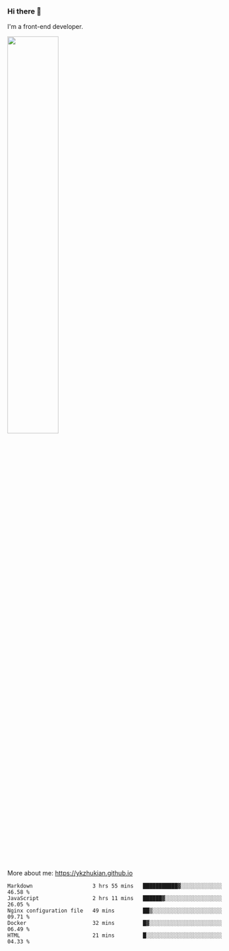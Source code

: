 ### Hi there 👋

I'm a front-end developer.

[<img width="48%" src="https://github-readme-stats.vercel.app/api?username=ykzhukian&show_icons=true&theme=dracula">](https://github.com/anuraghazra/github-readme-stats)

More about me: 
https://ykzhukian.github.io

<!--START_SECTION:waka-->
```text
Markdown                   3 hrs 55 mins   ███████████▓░░░░░░░░░░░░░   46.58 % 
JavaScript                 2 hrs 11 mins   ██████▓░░░░░░░░░░░░░░░░░░   26.05 % 
Nginx configuration file   49 mins         ██▒░░░░░░░░░░░░░░░░░░░░░░   09.71 % 
Docker                     32 mins         █▓░░░░░░░░░░░░░░░░░░░░░░░   06.49 % 
HTML                       21 mins         █░░░░░░░░░░░░░░░░░░░░░░░░   04.33 % 
```
<!--END_SECTION:waka-->
